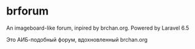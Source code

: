 # brforum
An imageboard-like forum, inpired by brchan.org. Powered by Laravel 6.5

Это АИБ-подобный форум, вдохновленный brchan.org
